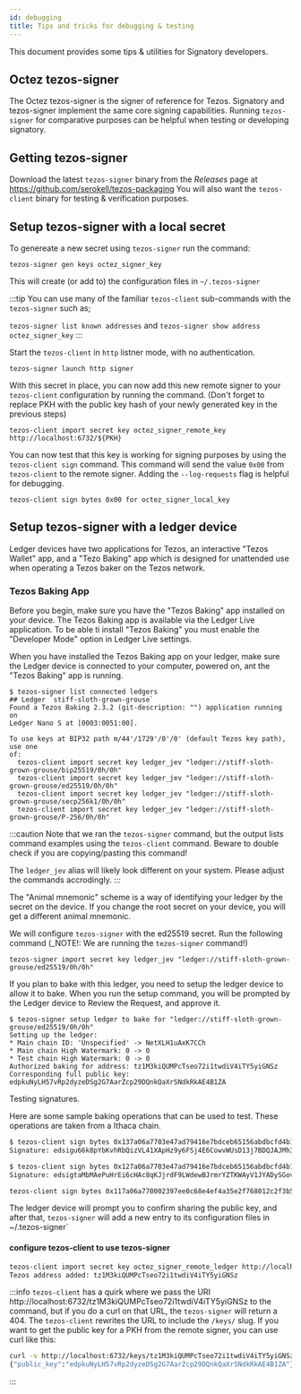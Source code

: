 ```yaml
---
id: debugging
title: Tips and tricks for debugging & testing
---
```


This document provides some tips & utilities for Signatory developers.



## Octez tezos-signer

The Octez tezos-signer is the signer of reference for Tezos. Signatory and tezos-signer implement the same core signing capabilities. Running `tezos-signer` for comparative purposes can be helpful when testing or developing signatory. 

## Getting tezos-signer

Download the latest `tezos-signer` binary from the _Releases_ page at https://github.com/serokell/tezos-packaging
You will also want the `tezos-client` binary for testing & verification purposes.

## Setup tezos-signer with a local secret

To genereate a new secret using `tezos-signer` run the command:

```
tezos-signer gen keys octez_signer_key
```

This will create (or add to) the configuration files in `~/.tezos-signer`

:::tip
You can use many of the familiar `tezos-client` sub-commands with the `tezos-signer` such as;

`tezos-signer list known addresses` and `tezos-signer show address octez_signer_key`
::: 

Start the `tezos-client` in `http` listner mode, with no authentication.

```
tezos-signer launch http signer
```

With this secret in place, you can now add this new remote signer to your `tezos-client` configuration by running the command. (Don't forget to replace PKH with the public key hash of your newly generated key in the previous steps)

```
tezos-client import secret key octez_signer_remote_key http://localhost:6732/${PKH}
```

You can now test that this key is working for signing purposes by using the `tezos-client sign` command. This command will send the value `0x00` from `tezos-client` to the remote signer. Adding the `--log-requests` flag is helpful for debugging.

```
tezos-client sign bytes 0x00 for octez_signer_local_key
```

## Setup tezos-signer with a ledger device

Ledger devices have two applications for Tezos, an interactive "Tezos Wallet" app, and a "Tezo Baking" app which is designed for unattended use when operating a Tezos baker on the Tezos network.


### Tezos Baking App

Before you begin, make sure you have the "Tezos Baking" app installed on your device. The Tezos Baking app is available via the Ledger Live application. To be able ti install "Tezos Baking" you must enable the "Developer Mode" option in Ledger Live settings.

When you have installed the Tezos Baking app on your ledger, make sure the Ledger device is connected to your computer, powered on, ant the "Tezos Baking" app is running.

```
$ tezos-signer list connected ledgers
## Ledger `stiff-sloth-grown-grouse`
Found a Tezos Baking 2.3.2 (git-description: "") application running on
Ledger Nano S at [0003:0051:00].

To use keys at BIP32 path m/44'/1729'/0'/0' (default Tezos key path), use one
of:
  tezos-client import secret key ledger_jev "ledger://stiff-sloth-grown-grouse/bip25519/0h/0h"
  tezos-client import secret key ledger_jev "ledger://stiff-sloth-grown-grouse/ed25519/0h/0h"
  tezos-client import secret key ledger_jev "ledger://stiff-sloth-grown-grouse/secp256k1/0h/0h"
  tezos-client import secret key ledger_jev "ledger://stiff-sloth-grown-grouse/P-256/0h/0h"
```
:::caution
Note that we ran the `tezos-signer` command, but the output lists command examples using the `tezos-client` command. Beware to double check if you are copying/pasting this command!

The `ledger_jev` alias will likely look different on your system. Please adjust the commands accrodingly.
:::

The "Animal mnemonic" scheme is a way of identifying your ledger by the secret on the device. If you change the root secret on your device, you will get a different animal mnemonic.

We will configure `tezos-signer` with the ed25519 secret. Run the following command (_NOTE!: We are running the `tezos-signer` command!)

```
tezos-signer import secret key ledger_jev "ledger://stiff-sloth-grown-grouse/ed25519/0h/0h"
```

If you plan to bake with this ledger, you need to setup the ledger device to allow it to bake. When you run the setup command, you will be prompted by the Ledger device to Review the Request, and approve it.

```
$ tezos-signer setup ledger to bake for "ledger://stiff-sloth-grown-grouse/ed25519/0h/0h"
Setting up the ledger:
* Main chain ID: 'Unspecified' -> NetXLH1uAxK7CCh
* Main chain High Watermark: 0 -> 0
* Test chain High Watermark: 0 -> 0
Authorized baking for address: tz1M3kiQUMPcTseo72i1twdiV4iTY5yiGNSz
Corresponding full public key: edpkuNyLH57vRp2dyzeDSg2G7AarZcp29DQnkQaXrSNdkRkAE4B1ZA
```

Testing signatures. 

Here are some sample baking operations that can be used to test. These operations are taken from a Ithaca chain. 

```bash title="Signing an example Endorsement for testing purposes (Magic byte 0x13)"
$ tezos-client sign bytes 0x137a06a7703e47ad79416e7bdceb65156abdbcfd4b1237caf488cbfc39d88c836840bf0bc81509b9002513b8000000008c41b04d3a8648732fb22507447214aa698a235862f30b956e36a37a7d36eb7c for octez_signer_remote_ledger
Signature: edsigu66k8pYbKvhRbQizVL41XApHz9y6FSj4E6CowvWUsD13j7BDQJAJMh3id4LFhqsip6AhnpcYhRmvMyV4enAnyvEHbTiVZZ
```

```bash title="Signing an example Pre-Endorsement for testing purposes (Magic byte 0x12)"
$ tezos-client sign bytes 0x127a06a7703e47ad79416e7bdceb65156abdbcfd4b1237caf488cbfc39d88c836840bf0bc81409b9002513b8000000008c41b04d3a8648732fb22507447214aa698a235862f30b956e36a37a7d36eb7c for octez_signer_remote_ledger
Signature: edsigtaMbMAePuHrEi6cHAc8qKJjrdF9LWdewBJrmrYZTKWAyV1JYADySGovoqkuvwY68UwBxxyj3MJ2Ft7pNAKhbhc6gP4VP8p
```

```bash title="Signing an example block for testing purposes (Magic byte 0x11)"
tezos-client sign bytes 0x117a06a770002397ee0c68e4ef4a35e2f768012c2f3b560bb80eb8849327696b6843e20842ca5e01345f000000006270c6650469204194e88ec93cdc7ee5d0aa42908ad49e4e0fb7242d406e73d3a48528d4af00000021000000010200000004002397ee0000000000000004ffffffff000000040000000076222f1388f0a7d6b53b96fde78a2b79b50a19282c48eb003cbdffb6b3669e3897440e9db3d73900616e3f720e162588071444071312d967a7d38f7ea23a480c0000000061fed54022b203000000 for octez_signer_remote_ledger
```


The ledger device will prompt you to confirm sharing the public key, and after that, `tezos-signer` will add a new entry to its configuration files in ~/.tezos-signer`

#### configure tezos-client to use tezos-signer

```bash title="tezos-client creating a new account using a remote signer service"
tezos-client import secret key octez_signer_remote_ledger http://localhost:6732/tz1M3kiQUMPcTseo72i1twdiV4iTY5yiGNSz
Tezos address added: tz1M3kiQUMPcTseo72i1twdiV4iTY5yiGNSz
```
:::info
`tezos-client` has a quirk where we pass the URI http://localhost:6732/tz1M3kiQUMPcTseo72i1twdiV4iTY5yiGNSz to the command, but if you do a curl on that URL, the `tezos-signer` will return a 404. The `tezos-client` rewrites the URL to include the `/keys/` slug. If you want to get the public key for a PKH from the remote signer, you can use curl like this: 

```bash title="fetching public key from remote signer using curl"
curl -v http://localhost:6732/keys/tz1M3kiQUMPcTseo72i1twdiV4iTY5yiGNSz
{"public_key":"edpkuNyLH57vRp2dyzeDSg2G7AarZcp29DQnkQaXrSNdkRkAE4B1ZA"}
```
:::

